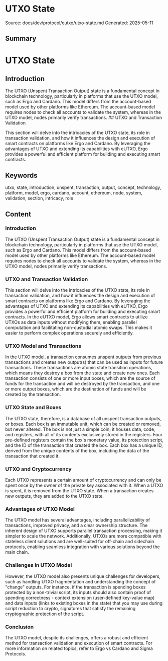 # UTXO State
Source: docs/dev/protocol/eutxo/utxo-state.md
Generated: 2025-05-11

## Summary
# UTXO State

## Introduction

The UTXO (Unspent Transaction Output) state is a fundamental concept in blockchain technology, particularly in platforms that use the UTXO model, such as Ergo and Cardano. This model differs from the account-based model used by other platforms like Ethereum. The account-based model requires nodes to check all accounts to validate the system, whereas in the UTXO model, nodes primarily verify transactions. ## UTXO and Transaction Validation

This section will delve into the intricacies of the UTXO state, its role in transaction validation, and how it influences the design and execution of smart contracts on platforms like Ergo and Cardano. By leveraging the advantages of UTXO and extending its capabilities with eUTXO, Ergo provides a powerful and efficient platform for building and executing smart contracts.

## Keywords
utxo, state, introduction, unspent, transaction, output, concept, technology, platform, model, ergo, cardano, account, ethereum, node, system, validation, section, intricacy, role

## Content
### Introduction
The UTXO (Unspent Transaction Output) state is a fundamental concept in blockchain technology, particularly in platforms that use the UTXO model, such as Ergo and Cardano. This model differs from the account-based model used by other platforms like Ethereum. The account-based model requires nodes to check all accounts to validate the system, whereas in the UTXO model, nodes primarily verify transactions.

### UTXO and Transaction Validation
This section will delve into the intricacies of the UTXO state, its role in transaction validation, and how it influences the design and execution of smart contracts on platforms like Ergo and Cardano. By leveraging the advantages of UTXO and extending its capabilities with eUTXO, Ergo provides a powerful and efficient platform for building and executing smart contracts. In the eUTXO model, Ergo allows smart contracts to utilize UTXOs as data inputs without modifying them, enabling parallel computation and facilitating non-custodial atomic swaps. This makes it easier to perform complex operations securely and efficiently.

### UTXO Model and Transactions
In the UTXO model, a transaction consumes unspent outputs from previous transactions and creates new output(s) that can be used as inputs for future transactions. These transactions are atomic state transition operations, which means they destroy a box from the state and create new ones. Each transaction consists of one or more input boxes, which are the source of funds for the transaction and will be destroyed by the transaction, and one or more output boxes, which are the destination of funds and will be created by the transaction.

### UTXO State and Boxes
The UTXO state, therefore, is a database of all unspent transaction outputs, or boxes. Each box is an immutable unit, which can be created or removed, but never altered. The box is not just a simple coin; it houses data, code, and registers, with all of its contents exclusively stored in the registers. Four pre-defined registers contain the box's monetary value, its protection script, and the ID of the transaction that created the box. Each box has a unique ID, derived from the unique contents of the box, including the data of the transaction that created it.

### UTXO and Cryptocurrency
Each UTXO represents a certain amount of cryptocurrency and can only be spent once by the owner of the private key associated with it. When a UTXO is spent, it is removed from the UTXO state. When a transaction creates new outputs, they are added to the UTXO state.

### Advantages of UTXO Model
The UTXO model has several advantages, including parallelizability of transactions, improved privacy, and a clear ownership structure. The inherent design of UTXO supports parallel transaction processing, making it simpler to scale the network. Additionally, UTXOs are more compatible with stateless client solutions and are well-suited for off-chain and sidechain protocols, enabling seamless integration with various solutions beyond the main chain.

### Challenges in UTXO Model
However, the UTXO model also presents unique challenges for developers, such as handling UTXO fragmentation and understanding the concept of "change" outputs. For instance, if the transaction is spending boxes protected by a non-trivial script, its inputs should also contain proof of spending correctness - context extension (user-defined key-value map) and data inputs (links to existing boxes in the state) that you may use during script reduction to crypto, signatures that satisfy the remaining cryptographic protection of the script.

### Conclusion
The UTXO model, despite its challenges, offers a robust and efficient method for transaction validation and execution of smart contracts. For more information on related topics, refer to Ergo vs Cardano and Sigma Protocols.
